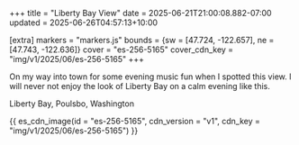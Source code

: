 +++
title = "Liberty Bay View"
date = 2025-06-21T21:00:08.882-07:00
updated = 2025-06-26T04:57:13+10:00

[extra]
markers = "markers.js"
bounds = {sw = [47.724, -122.657], ne = [47.743, -122.636]}
cover = "es-256-5165"
cover_cdn_key = "img/v1/2025/06/es-256-5165"
+++

On my way into town for some evening music fun when I spotted this view. I will never not enjoy the look of Liberty Bay on a calm evening like this.

<!-- more -->

Liberty Bay, Poulsbo, Washington

{{ es_cdn_image(id = "es-256-5165", cdn_version = "v1", cdn_key = "img/v1/2025/06/es-256-5165") }}

